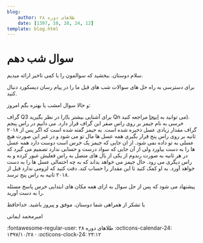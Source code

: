 ```yaml
---
blog:
    author: طلاهای دوره ۲۸
    date: [1397, 10, 28, 24, 12]
template: blog.html
---
```

# سوال شب دهم

<div class="cnt">
<p>سلام دوستان. ببخشید که سوالمون را با کمی تاخیر ارائه میدیم.</p>
<p>برای دسترسی به راه حل های سوالات شب های قبل ما را در پیام رسان دیسکورد دنبال کنید.</p>
<p>و حالا سوال امشب‌ یا بهتره بگم امروز:</p>
<p>گراف Q3 را در نظر بگیرید(برای آشنایی بیشتر با Qn می توانید به <a href="https://fa.wikipedia.org/wiki/%DA%AF%D8%B1%D8%A7%D9%81_k-%D9%85%DA%A9%D8%B9%D8%A8" target="_blank">اینجا</a> مراجعه کنید). خرسی به نام جیمز بر روی راس صفر این گراف قرار دارد. می دانیم در راس پنجم گراف مقدار زیادی عسل ذخیره شده است. به جیمز گفته شده است که اگر پس از ۲۰۱۸ ثانیه بر روی راس پنج قرار بگیری همه عسل ها مال تو می شود و در غیر این صورت هیچ عسلی به تو داده نمی شود. از ان جایی که جیمز یک خرس است دوست دارد همه عسل ها را به دست بیاورد ولی از آن جایی که سواد درست و حسابی ندارد تصمیم می گیرد که در هر ثانیه به صورت رندوم از یکی از یال های متصل به راس فعلیش عبور کرده و به راس دیگری می رود. حال جیمز می خواهد بداند که به چه احتمالی عسل ها را به دست خواهد آورد. به او کمک کنید تا این مقدار را حساب کند. دقت کنید که لزومی ندارد قبل از ۲۰۱۸ ثانیه به راس پنج نرسد.</p>
<p>پیشنهاد می شود که پس از حل سوال به ازای همه مکان های ابتدایی خرس پاسخ مسئله را به دست آورید.</p>

<p>با تشکر از همراهی شما دوستان. موفق و پیروز باشید. خداحافظ</p>

<p>امیرمحمد ایمانی</p>
</div>

<div class="blog-info" markdown>
<span class="blog-author">
:fontawesome-regular-user: طلاهای دوره ۲۸
</span>
<span class="blog-date">
:octicons-calendar-24: ۱۳۹۷/۱۰/۲۸ · :octicons-clock-24: ۲۴:۱۲
</span>
</div>

